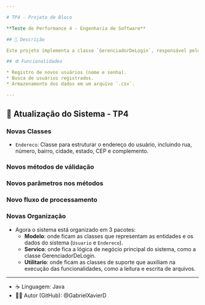 ```yaml
---

# TP4 - Projeto de Bloco

**Teste de Performance 4 - Engenharia de Software**

## 📄 Descrição

Este projeto implementa a classe `GerenciadorDeLogin`, responsável pelo gerenciamento de usuários através de um arquivo `.csv`.

## ⚙️ Funcionalidades

* Registro de novos usuários (nome e senha).
* Busca de usuários registrados.
* Armazenamento dos dados em um arquivo `.csv`.

---
```


## 🚀 Atualização do Sistema - TP4

### **Novas Classes**
* `Endereco`: Classe para estruturar o endereço do usuário, incluindo rua, número, bairro, cidade, estado, CEP e complemento.

### **Novos métodos de válidação**
### **Novos parâmetros nos métodos**
### **Novo fluxo de processamento**

### **Novas Organização**
* Agora o sistema está organizado em 3 pacotes:
    * **Modelo**: onde ficam as classes que representam as entidades e os dados do sistema (`Usuario` e `Endereco`).
    * **Servico**: onde fica a lógica de negócio principal do sistema, como a classe GerenciadorDeLogin.
    * **Utilitario**: onde ficam as classes de suporte que auxiliam na execução das funcionalidades, como a leitura e escrita de arquivos.

---

* ☕ Linguagem: Java
* 👨‍💻 Autor (GitHub): @GabrielXavierD
